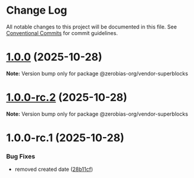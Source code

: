 # Change Log

All notable changes to this project will be documented in this file.
See [Conventional Commits](https://conventionalcommits.org) for commit guidelines.

# [1.0.0](https://github.com/zerobias-org/vendor/compare/@zerobias-org/vendor-superblocks@1.0.0-rc.2...@zerobias-org/vendor-superblocks@1.0.0) (2025-10-28)

**Note:** Version bump only for package @zerobias-org/vendor-superblocks





# [1.0.0-rc.2](https://github.com/zerobias-org/vendor/compare/@zerobias-org/vendor-superblocks@1.0.0-rc.1...@zerobias-org/vendor-superblocks@1.0.0-rc.2) (2025-10-28)

**Note:** Version bump only for package @zerobias-org/vendor-superblocks





# 1.0.0-rc.1 (2025-10-28)


### Bug Fixes

* removed created date ([28b11cf](https://github.com/zerobias-org/vendor/commit/28b11cf2563e9cdadd4b1dc83edd60d2fcd01df0))
